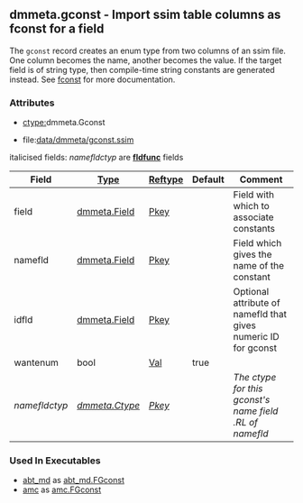 ## dmmeta.gconst - Import ssim table columns as fconst for a field
<a href="#dmmeta-gconst"></a>

The `gconst` record creates an enum type from two columns of an ssim file.
One column becomes the name, another becomes the value. If the target field is of string type,
then compile-time string constants are generated instead.
See [fconst](/txt/ssimdb/dmmeta/fconst.md) for more documentation.

### Attributes
<a href="#attributes"></a>
<!-- dev.mdmark  mdmark:MDSECTION  state:BEG_AUTO  param:Attributes -->
* [ctype:](/txt/ssimdb/dmmeta/ctype.md)dmmeta.Gconst

* file:[data/dmmeta/gconst.ssim](/data/dmmeta/gconst.ssim)

italicised fields: *namefldctyp* are [**fldfunc**](/txt/ssim.md#fldfunc) fields

|Field|[Type](/txt/ssimdb/dmmeta/ctype.md)|[Reftype](/txt/ssimdb/dmmeta/reftype.md)|Default|Comment|
|---|---|---|---|---|
|field|[dmmeta.Field](/txt/ssimdb/dmmeta/field.md)|[Pkey](/txt/exe/amc/reftypes.md#pkey)||Field with which to associate constants|
|namefld|[dmmeta.Field](/txt/ssimdb/dmmeta/field.md)|[Pkey](/txt/exe/amc/reftypes.md#pkey)||Field which gives the name of the constant|
|idfld|[dmmeta.Field](/txt/ssimdb/dmmeta/field.md)|[Pkey](/txt/exe/amc/reftypes.md#pkey)||Optional attribute of namefld that gives numeric ID for gconst|
|wantenum|bool|[Val](/txt/exe/amc/reftypes.md#val)|true||
|*namefldctyp*|*[dmmeta.Ctype](/txt/ssimdb/dmmeta/ctype.md)*|*[Pkey](/txt/exe/amc/reftypes.md#pkey)*||*The ctype for this gconst's name field<br>.RL of namefld*|

<!-- dev.mdmark  mdmark:MDSECTION  state:END_AUTO  param:Attributes -->

### Used In Executables
<a href="#used-in-executables"></a>
<!-- dev.mdmark  mdmark:MDSECTION  state:BEG_AUTO  param:ImdbUses -->

* [abt_md](/txt/exe/abt_md/internals.md) as [abt_md.FGconst](/txt/exe/abt_md/internals.md#abt_md-fgconst)
* [amc](/txt/exe/amc/internals.md) as [amc.FGconst](/txt/exe/amc/internals.md#amc-fgconst)

<!-- dev.mdmark  mdmark:MDSECTION  state:END_AUTO  param:ImdbUses -->

